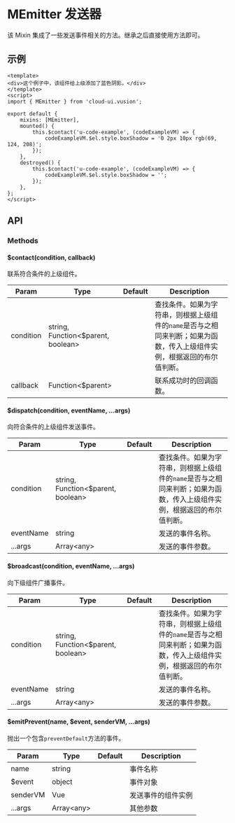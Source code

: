 <!-- 该 README.md 根据 api.yaml 和 docs/*.md 自动生成，为了方便在 GitHub 和 NPM 上查阅。如需修改，请查看源文件 -->

# MEmitter 发送器

该 Mixin 集成了一些发送事件相关的方法。继承之后直接使用方法即可。

## 示例
``` vue
<template>
<div>这个例子中，该组件给上级添加了蓝色阴影。</div>
</template>
<script>
import { MEmitter } from 'cloud-ui.vusion';

export default {
    mixins: [MEmitter],
    mounted() {
        this.$contact('u-code-example', (codeExampleVM) => {
            codeExampleVM.$el.style.boxShadow = '0 2px 10px rgb(69, 124, 208)';
        });
    },
    destroyed() {
        this.$contact('u-code-example', (codeExampleVM) => {
            codeExampleVM.$el.style.boxShadow = '';
        });
    },
};
</script>
```

## API
### Methods

#### $contact(condition, callback)

联系符合条件的上级组件。

| Param | Type | Default | Description |
| ----- | ---- | ------- | ----------- |
| condition | string, Function\<$parent, boolean\> |  | 查找条件。如果为字符串，则根据上级组件的`name`是否与之相同来判断；如果为函数，传入上级组件实例，根据返回的布尔值判断。 |
| callback | Function\<$parent\> |  | 联系成功时的回调函数。 |

#### $dispatch(condition, eventName, ...args)

向符合条件的上级组件发送事件。

| Param | Type | Default | Description |
| ----- | ---- | ------- | ----------- |
| condition | string, Function\<$parent, boolean\> |  | 查找条件。如果为字符串，则根据上级组件的`name`是否与之相同来判断；如果为函数，传入上级组件实例，根据返回的布尔值判断。 |
| eventName | string |  | 发送的事件名称。 |
| ...args | Array\<any\> |  | 发送的事件参数。 |

#### $broadcast(condition, eventName, ...args)

向下级组件广播事件。

| Param | Type | Default | Description |
| ----- | ---- | ------- | ----------- |
| condition | string, Function\<$parent, boolean\> |  | 查找条件。如果为字符串，则根据上级组件的`name`是否与之相同来判断；如果为函数，传入上级组件实例，根据返回的布尔值判断。 |
| eventName | string |  | 发送的事件名称。 |
| ...args | Array\<any\> |  | 发送的事件参数。 |

#### $emitPrevent(name, $event, senderVM, ...args)

抛出一个包含`preventDefault`方法的事件。

| Param | Type | Default | Description |
| ----- | ---- | ------- | ----------- |
| name | string |  | 事件名称 |
| $event | object |  | 事件对象 |
| senderVM | Vue |  | 发送事件的组件实例 |
| ...args | Array\<any\> |  | 其他参数 |
